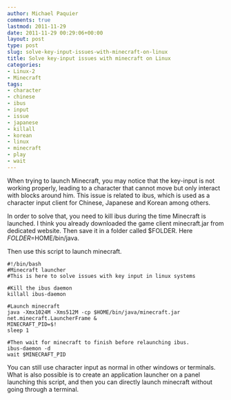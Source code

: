 ```yaml
---
author: Michael Paquier
comments: true
lastmod: 2011-11-29
date: 2011-11-29 00:29:06+00:00
layout: post
type: post
slug: solve-key-input-issues-with-minecraft-on-linux
title: Solve key-input issues with minecraft on Linux
categories:
- Linux-2
- Minecraft
tags:
- character
- chinese
- ibus
- input
- issue
- japanese
- killall
- korean
- linux
- minecraft
- play
- wait
---
```


When trying to launch Minecraft, you may notice that the key-input is not working properly, leading to a character that cannot move but only interact with blocks around him. This issue is related to ibus, which is used as a character input client for Chinese, Japanese and Korean among others.

In order to solve that, you need to kill ibus during the time Minecraft is launched.
I think you already downloaded the game client minecraft.jar from dedicated website. Then save it in a folder called $FOLDER. Here $FOLDER=$HOME/bin/java.

Then use this script to launch minecraft.

    #!/bin/bash
    #Minecraft launcher
    #This is here to solve issues with key input in linux systems

    #Kill the ibus daemon
    killall ibus-daemon

    #Launch minecraft
    java -Xmx1024M -Xms512M -cp $HOME/bin/java/minecraft.jar net.minecraft.LauncherFrame &
    MINECRAFT_PID=$!
    sleep 1

    #Then wait for minecraft to finish before relaunching ibus.
    ibus-daemon -d
    wait $MINECRAFT_PID

You can still use character input as normal in other windows or terminals. What is also possible is to create an application launcher on a panel launching this script, and then you can directly launch minecraft without going through a terminal.
